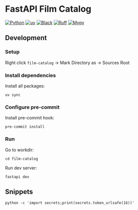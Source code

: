# FastAPI Film Catalog

[![Python](https://img.shields.io/badge/Python-3.13-blue?logo=python&logoColor=white&style=for-the-badge)](https://www.python.org/)
[![uv](https://img.shields.io/badge/dependencies-uv-8A2BE2?logo=lightning&logoColor=white&style=for-the-badge)](https://github.com/astral-sh/uv)
[![Black](https://img.shields.io/badge/code%20style-black-000000?logo=python&logoColor=white&style=for-the-badge)](https://github.com/psf/black)
[![Ruff](https://img.shields.io/badge/linter-ruff-red?logo=ruff&logoColor=white&style=for-the-badge)](https://github.com/astral-sh/ruff)
[![Mypy](https://img.shields.io/badge/type%20checker-mypy-2E5DFF?logo=python&logoColor=white&style=for-the-badge)](https://github.com/python/mypy)

## Development

### Setup

Right click `film-catalog` -> Mark Directory as -> Sources Root

### Install dependencies

Install all packages:

```shell
uv sync
```

### Configure pre-commit

Install pre-commit hook:

```shell
pre-commit install
```

### Run

Go to workdir:

```shell
cd film-catalog
```

Run dev server:

```shell
fastapi dev
```

## Snippets

```shell
python -c 'import secrets;print(secrets.token_urlsafe(16))'
```
